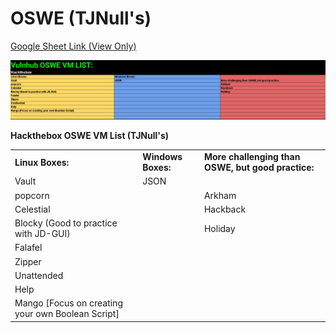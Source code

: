 # OSWE \(TJNull's\)

[Google Sheet Link \(View Only\)](https://docs.google.com/spreadsheets/d/1U608Zw_ue_tBMxNZKddSpkgq-rkAv2xGvpdOFZgiSYc/edit?usp=sharing)

![](../../.gitbook/assets/image%20%286%29.png)



**Hackthebox OSWE VM List \(TJNull's\)**

|  |  |  |
| :--- | :--- | :--- |
| **Linux Boxes:** | **Windows Boxes:** | **More challenging than OSWE, but good practice:** |
| Vault | JSON |  |
| popcorn |  | Arkham |
| Celestial |  | Hackback |
| Blocky \(Good to practice with JD-GUI\) |  | Holiday |
| Falafel |  |  |
| Zipper |  |  |
| Unattended |  |  |
| Help |  |  |
| Mango \[Focus on creating your own Boolean Script\] |  |  |

